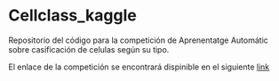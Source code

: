 # Cellclass_kaggle
Repositorio del código para la competición de Aprenentatge Automátic sobre casificación de celulas según su tipo.

El enlace de la competición se encontrará dispinible en el siguiente [link](https://www.kaggle.com/c/cellclass/data)
